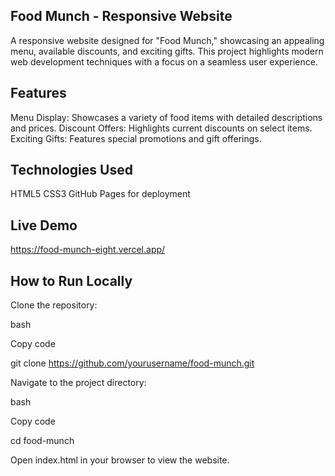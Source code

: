 ## Food Munch - Responsive Website
A responsive website designed for "Food Munch," showcasing an appealing menu, available discounts, and exciting gifts. This project highlights modern web development techniques with a focus on a seamless user experience.

## Features
Menu Display: Showcases a variety of food items with detailed descriptions and prices.
Discount Offers: Highlights current discounts on select items.
Exciting Gifts: Features special promotions and gift offerings.

## Technologies Used
HTML5
CSS3
GitHub Pages for deployment

## Live Demo
https://food-munch-eight.vercel.app/

## How to Run Locally
Clone the repository:

bash

Copy code

git clone https://github.com/yourusername/food-munch.git

Navigate to the project directory:

bash

Copy code

cd food-munch

Open index.html in your browser to view the website.
